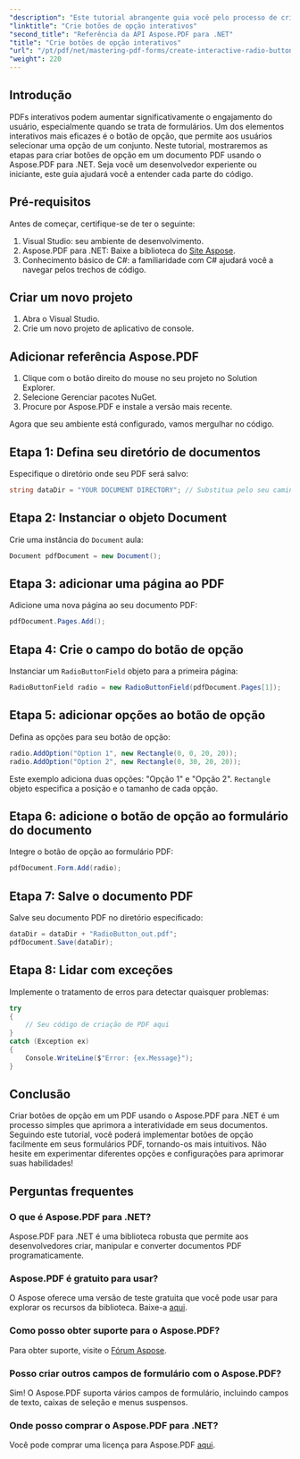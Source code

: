```yaml
---
"description": "Este tutorial abrangente guia você pelo processo de criação de botões de opção interativos em documentos PDF usando o Aspose.PDF para .NET. Com instruções claras e passo a passo, além de um exemplo de código."
"linktitle": "Crie botões de opção interativos"
"second_title": "Referência da API Aspose.PDF para .NET"
"title": "Crie botões de opção interativos"
"url": "/pt/pdf/net/mastering-pdf-forms/create-interactive-radio-buttons/"
"weight": 220
---
```


## Introdução

PDFs interativos podem aumentar significativamente o engajamento do usuário, especialmente quando se trata de formulários. Um dos elementos interativos mais eficazes é o botão de opção, que permite aos usuários selecionar uma opção de um conjunto. Neste tutorial, mostraremos as etapas para criar botões de opção em um documento PDF usando o Aspose.PDF para .NET. Seja você um desenvolvedor experiente ou iniciante, este guia ajudará você a entender cada parte do código.

## Pré-requisitos

Antes de começar, certifique-se de ter o seguinte:

1. Visual Studio: seu ambiente de desenvolvimento.
2. Aspose.PDF para .NET: Baixe a biblioteca do [Site Aspose](https://releases.aspose.com/pdf/net/).
3. Conhecimento básico de C#: a familiaridade com C# ajudará você a navegar pelos trechos de código.

## Criar um novo projeto

1. Abra o Visual Studio.
2. Crie um novo projeto de aplicativo de console.

## Adicionar referência Aspose.PDF

1. Clique com o botão direito do mouse no seu projeto no Solution Explorer.
2. Selecione Gerenciar pacotes NuGet.
3. Procure por Aspose.PDF e instale a versão mais recente.

Agora que seu ambiente está configurado, vamos mergulhar no código.

## Etapa 1: Defina seu diretório de documentos

Especifique o diretório onde seu PDF será salvo:

```csharp
string dataDir = "YOUR DOCUMENT DIRECTORY"; // Substitua pelo seu caminho atual
```

## Etapa 2: Instanciar o objeto Document

Crie uma instância do `Document` aula:

```csharp
Document pdfDocument = new Document();
```

## Etapa 3: adicionar uma página ao PDF

Adicione uma nova página ao seu documento PDF:

```csharp
pdfDocument.Pages.Add();
```

## Etapa 4: Crie o campo do botão de opção

Instanciar um `RadioButtonField` objeto para a primeira página:

```csharp
RadioButtonField radio = new RadioButtonField(pdfDocument.Pages[1]);
```

## Etapa 5: adicionar opções ao botão de opção

Defina as opções para seu botão de opção:

```csharp
radio.AddOption("Option 1", new Rectangle(0, 0, 20, 20));
radio.AddOption("Option 2", new Rectangle(0, 30, 20, 20));
```

Este exemplo adiciona duas opções: "Opção 1" e "Opção 2". `Rectangle` objeto especifica a posição e o tamanho de cada opção.

## Etapa 6: adicione o botão de opção ao formulário do documento

Integre o botão de opção ao formulário PDF:

```csharp
pdfDocument.Form.Add(radio);
```

## Etapa 7: Salve o documento PDF

Salve seu documento PDF no diretório especificado:

```csharp
dataDir = dataDir + "RadioButton_out.pdf";
pdfDocument.Save(dataDir);
```

## Etapa 8: Lidar com exceções

Implemente o tratamento de erros para detectar quaisquer problemas:

```csharp
try
{
    // Seu código de criação de PDF aqui
}
catch (Exception ex)
{
    Console.WriteLine($"Error: {ex.Message}");
}
```

## Conclusão

Criar botões de opção em um PDF usando o Aspose.PDF para .NET é um processo simples que aprimora a interatividade em seus documentos. Seguindo este tutorial, você poderá implementar botões de opção facilmente em seus formulários PDF, tornando-os mais intuitivos. Não hesite em experimentar diferentes opções e configurações para aprimorar suas habilidades!

## Perguntas frequentes

### O que é Aspose.PDF para .NET?
Aspose.PDF para .NET é uma biblioteca robusta que permite aos desenvolvedores criar, manipular e converter documentos PDF programaticamente.

### Aspose.PDF é gratuito para usar?
O Aspose oferece uma versão de teste gratuita que você pode usar para explorar os recursos da biblioteca. Baixe-a [aqui](https://releases.aspose.com/).

### Como posso obter suporte para o Aspose.PDF?
Para obter suporte, visite o [Fórum Aspose](https://forum.aspose.com/c/pdf/10).

### Posso criar outros campos de formulário com o Aspose.PDF?
Sim! O Aspose.PDF suporta vários campos de formulário, incluindo campos de texto, caixas de seleção e menus suspensos.

### Onde posso comprar o Aspose.PDF para .NET?
Você pode comprar uma licença para Aspose.PDF [aqui](https://purchase.aspose.com/buy).